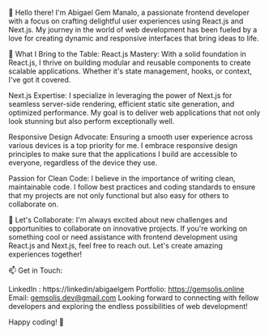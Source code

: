 👋 Hello there! I'm Abigael Gem Manalo, a passionate frontend developer with a focus on crafting delightful user experiences using React.js and Next.js. My journey in the world of web development has been fueled by a love for creating dynamic and responsive interfaces that bring ideas to life.

🚀 What I Bring to the Table: React.js Mastery: With a solid foundation in React.js, I thrive on building modular and reusable components to create scalable applications. Whether it's state management, hooks, or context, I've got it covered.

Next.js Expertise: I specialize in leveraging the power of Next.js for seamless server-side rendering, efficient static site generation, and optimized performance. My goal is to deliver web applications that not only look stunning but also perform exceptionally well.

Responsive Design Advocate: Ensuring a smooth user experience across various devices is a top priority for me. I embrace responsive design principles to make sure that the applications I build are accessible to everyone, regardless of the device they use.

Passion for Clean Code: I believe in the importance of writing clean, maintainable code. I follow best practices and coding standards to ensure that my projects are not only functional but also easy for others to collaborate on.

🌟 Let's Collaborate: I'm always excited about new challenges and opportunities to collaborate on innovative projects. If you're working on something cool or need assistance with frontend development using React.js and Next.js, feel free to reach out. Let's create amazing experiences together!

📫 Get in Touch:

LinkedIn : https://linkedin/abigaelgem Portfolio: https://gemsolis.online Email: gemsolis.dev@gmail.com Looking forward to connecting with fellow developers and exploring the endless possibilities of web development!

Happy coding! 🚀
